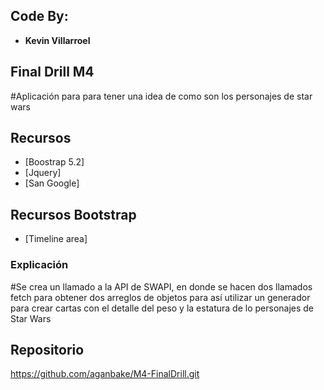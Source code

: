 ## Code By:

- **Kevin Villarroel**

## Final Drill M4

#Aplicación para para tener una idea de como son los personajes de star wars

## Recursos

- [Boostrap 5.2]
- [Jquery]
- [San Google]

## Recursos Bootstrap

- [Timeline area]

### Explicación

#Se crea un llamado a la API de SWAPI, en donde se hacen dos llamados fetch para obtener dos arreglos de objetos para así utilizar un generador para crear cartas con el detalle del peso y la estatura
de lo personajes de Star Wars

## Repositorio

https://github.com/aganbake/M4-FinalDrill.git
